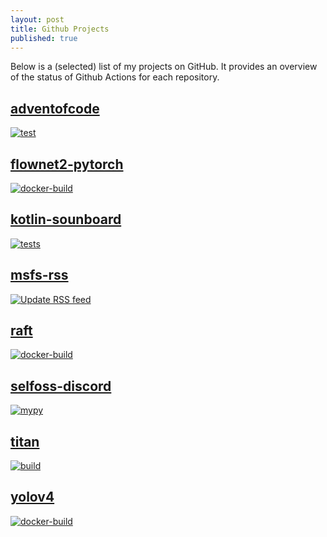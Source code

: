 ```yaml
---
layout: post
title: Github Projects
published: true
---
```


Below is a (selected) list of my projects on GitHub. It provides an overview of the status of Github Actions for each repository.

## [adventofcode](https://github.com/evroon/adventofcode)
[![test](https://github.com/evroon/adventofcode/actions/workflows/release.yml/badge.svg)](https://github.com/evroon/adventofcode/actions/workflows/release.yml)


## [flownet2-pytorch](https://github.com/evroon/flownet2-pytorch)
[![docker-build](https://github.com/evroon/flownet2-pytorch/actions/workflows/main.yml/badge.svg)](https://github.com/evroon/flownet2-pytorch/actions/workflows/main.yml)


## [kotlin-sounboard](https://github.com/evroon/kotlin-soundboard)
[![tests](https://github.com/evroon/kotlin-soundboard/actions/workflows/main.yml/badge.svg)](https://github.com/evroon/kotlin-soundboard/actions/workflows/main.yml)


## [msfs-rss](https://github.com/evroon/msfs-rss)
[![Update RSS feed](https://github.com/evroon/msfs-rss/actions/workflows/update_feed.yaml/badge.svg)](https://github.com/evroon/msfs-rss/actions/workflows/update_feed.yaml)


## [raft](https://github.com/evroon/RAFT)
[![docker-build](https://github.com/evroon/RAFT/actions/workflows/main.yml/badge.svg)](https://github.com/evroon/RAFT/actions/workflows/main.yml)


## [selfoss-discord](https://github.com/evroon/selfoss-discord)
[![mypy](https://github.com/evroon/selfoss-discord/actions/workflows/mypy.yaml/badge.svg)](https://github.com/evroon/selfoss-discord/actions/workflows/mypy.yaml)


## [titan](https://github.com/evroon/titan)
[![build](https://github.com/evroon/titan/actions/workflows/main.yml/badge.svg)](https://github.com/evroon/titan/actions/workflows/main.yml)


## [yolov4](https://github.com/evroon/yolov4)
[![docker-build](https://github.com/evroon/yolov4/actions/workflows/main.yml/badge.svg)](https://github.com/evroon/yolov4/actions/workflows/main.yml)

